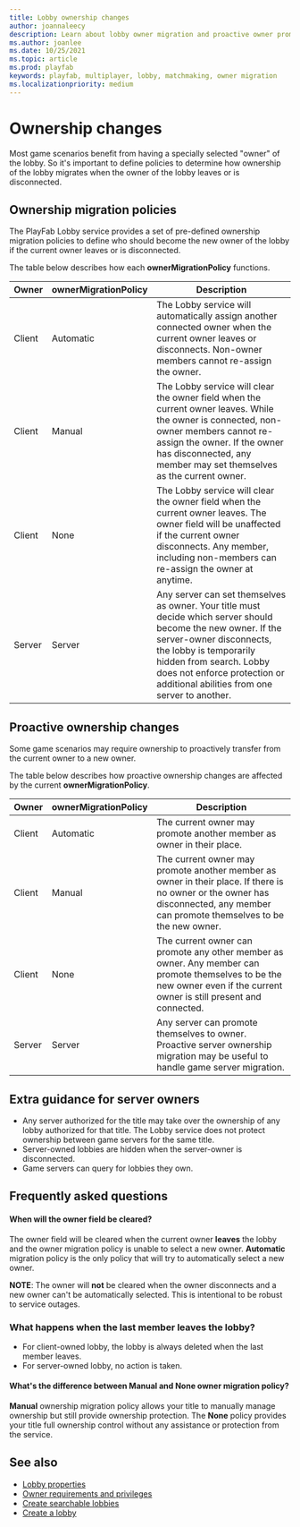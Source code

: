 ```yaml
---
title: Lobby ownership changes
author: joannaleecy
description: Learn about lobby owner migration and proactive owner promotion.
ms.author: joanlee
ms.date: 10/25/2021
ms.topic: article
ms.prod: playfab
keywords: playfab, multiplayer, lobby, matchmaking, owner migration
ms.localizationpriority: medium
---
```


# Ownership changes
 

Most game scenarios benefit from having a specially selected "owner" of the lobby. So it's important to define policies to determine how ownership of the lobby migrates when the owner of the lobby leaves or is disconnected.

## Ownership migration policies

The PlayFab Lobby service provides a set of pre-defined ownership migration policies to define who should become the new owner of the lobby if the current owner leaves or is disconnected.

The table below describes how each __ownerMigrationPolicy__ functions.

| Owner     | ownerMigrationPolicy | Description                         |
|-----------|----------------------|-------------------------------------|
| Client    | Automatic            | The Lobby service will automatically assign another connected owner when the current owner leaves or disconnects. Non-owner members cannot re-assign the owner. |
| Client    | Manual               | The Lobby service will clear the owner field when the current owner leaves. While the owner is connected, non-owner members cannot re-assign the owner. If the owner has disconnected, any member may set themselves as the current owner. |
| Client    | None                 | The Lobby service will clear the owner field when the current owner leaves. The owner field will be unaffected if the current owner disconnects. Any member, including non-members can re-assign the owner at anytime. |
| Server    | Server               | Any server can set themselves as owner. Your title must decide which server should become the new owner. If the server-owner disconnects, the lobby is temporarily hidden from search. Lobby does not enforce protection or additional abilities from one server to another. |

## Proactive ownership changes

Some game scenarios may require ownership to proactively transfer from the current owner to a new owner.

The table below describes how proactive ownership changes are affected by the current __ownerMigrationPolicy__.

| Owner     | ownerMigrationPolicy | Description                         |
|-----------|----------------------|-------------------------------------|
| Client    | Automatic            | The current owner may promote another member as owner in their place. |
| Client    | Manual               | The current owner may promote another member as owner in their place. If there is no owner or the owner has disconnected, any member can promote themselves to be the new owner. |
| Client    | None                 | The current owner can promote any other member as owner. Any member can promote themselves to be the new owner even if the current owner is still present and connected. |
| Server    | Server               | Any server can promote themselves to owner. Proactive server ownership migration may be useful to handle game server migration. |

## Extra guidance for server owners

* Any server authorized for the title may take over the ownership of any lobby authorized for that title. The Lobby service does not protect ownership between game servers for the same title.
* Server-owned lobbies are hidden when the server-owner is disconnected.
* Game servers can query for lobbies they own.

## Frequently asked questions

#### When will the owner field be cleared?

The owner field will be cleared when the current owner **leaves** the lobby and the owner migration policy is unable to select a new owner. __Automatic__ migration policy is the only policy that will try to automatically select a new owner.

**NOTE**: The owner will **not** be cleared when the owner disconnects and a new owner can't be automatically selected. This is intentional to be robust to service outages.

### What happens when the last member leaves the lobby?

* For client-owned lobby, the lobby is always deleted when the last member leaves.
* For server-owned lobby, no action is taken.

#### What's the difference between __Manual__ and __None__ owner migration policy?

__Manual__ ownership migration policy allows your title to manually manage ownership but still provide ownership protection. The __None__ policy provides your title full ownership control without any assistance or protection from the service.

## See also

* [Lobby properties](lobby-properties.md)
* [Owner requirements and privileges](owner-requirements-and-privileges.md)
* [Create searchable lobbies](define-search-keywords.md)
* [Create a lobby](create-a-lobby.md)
